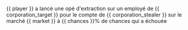 {{ player }} a lancé une opé d'extraction sur un employé de {{ corporation_target }} pour le compte de {{ corporation_stealer }} sur le marché {{ market }} à {{ chances }}% de chances qui a échouée

